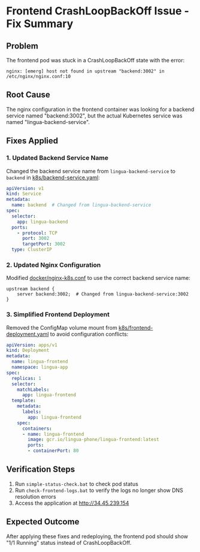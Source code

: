 # Frontend CrashLoopBackOff Issue - Fix Summary

## Problem
The frontend pod was stuck in a CrashLoopBackOff state with the error:
```
nginx: [emerg] host not found in upstream "backend:3002" in /etc/nginx/nginx.conf:10
```

## Root Cause
The nginx configuration in the frontend container was looking for a backend service named "backend:3002", but the actual Kubernetes service was named "lingua-backend-service".

## Fixes Applied

### 1. Updated Backend Service Name
Changed the backend service name from `lingua-backend-service` to `backend` in [k8s/backend-service.yaml](file:///C:/Users/Lenovo/Lingua-phone-monorepo/k8s/backend-service.yaml):
```yaml
apiVersion: v1
kind: Service
metadata:
  name: backend  # Changed from lingua-backend-service
spec:
  selector:
    app: lingua-backend
  ports:
    - protocol: TCP
      port: 3002
      targetPort: 3002
  type: ClusterIP
```

### 2. Updated Nginx Configuration
Modified [docker/nginx-k8s.conf](file:///C:/Users/Lenovo/Lingua-phone-monorepo/docker/nginx-k8s.conf) to use the correct backend service name:
```nginx
upstream backend {
    server backend:3002;  # Changed from lingua-backend-service:3002
}
```

### 3. Simplified Frontend Deployment
Removed the ConfigMap volume mount from [k8s/frontend-deployment.yaml](file:///C:/Users/Lenovo/Lingua-phone-monorepo/k8s/frontend-deployment.yaml) to avoid configuration conflicts:
```yaml
apiVersion: apps/v1
kind: Deployment
metadata:
  name: lingua-frontend
  namespace: lingua-app
spec:
  replicas: 1
  selector:
    matchLabels:
      app: lingua-frontend
  template:
    metadata:
      labels:
        app: lingua-frontend
    spec:
      containers:
      - name: lingua-frontend
        image: gcr.io/lingua-phone/lingua-frontend:latest
        ports:
        - containerPort: 80
```

## Verification Steps

1. Run `simple-status-check.bat` to check pod status
2. Run `check-frontend-logs.bat` to verify the logs no longer show DNS resolution errors
3. Access the application at http://34.45.239.154

## Expected Outcome
After applying these fixes and redeploying, the frontend pod should show "1/1 Running" status instead of CrashLoopBackOff.
